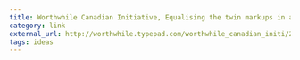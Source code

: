 ```yaml
---
title: Worthwhile Canadian Initiative, Equalising the twin markups in a monopolistically competitive macroeconomy
category: link
external_url: http://worthwhile.typepad.com/worthwhile_canadian_initi/2017/06/equalising-the-twin-markups-in-a-monopolistically-competitive-macroeconomy.html
tags: ideas
---
```

